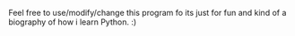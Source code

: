 Feel free to use/modify/change this program fo its just for fun and kind of a biography of how i learn Python. :) 
